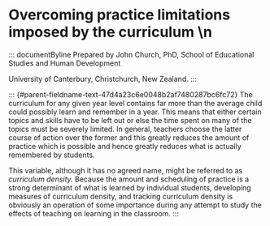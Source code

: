 # Overcoming practice limitations imposed by the curriculum \n

::: documentByline
Prepared by John Church, PhD, School of Educational Studies and Human
Development

University of Canterbury, Christchurch, New Zealand.
:::

::: {#parent-fieldname-text-47d4a23c6e0048b2af7480287bc6fc72}
The curriculum for any given year level contains far more than the
average child could possibly learn and remember in a year. This means
that either certain topics and skills have to be left out or else the
time spent on many of the topics must be severely limited. In general,
teachers choose the latter course of action over the former and this
greatly reduces the amount of practice which is possible and hence
greatly reduces what is actually remembered by students.

This variable, although it has no agreed name, might be referred to as
*curriculum density.* Because the amount and scheduling of practice is a
strong determinant of what is learned by individual students, developing
measures of curriculum density, and tracking curriculum density is
obviously an operation of some importance during any attempt to study
the effects of teaching on learning in the classroom.
:::
